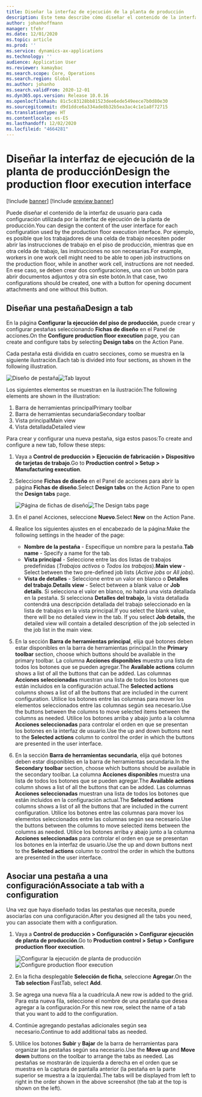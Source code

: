 ```yaml
---
title: Diseñar la interfaz de ejecución de la planta de producción
description: Este tema describe cómo diseñar el contenido de la interfaz de usuario para cada configuración.
author: johanhoffmann
manager: tfehr
ms.date: 12/01/2020
ms.topic: article
ms.prod: ''
ms.service: dynamics-ax-applications
ms.technology: ''
audience: Application User
ms.reviewer: kamaybac
ms.search.scope: Core, Operations
ms.search.region: Global
ms.author: johanho
ms.search.validFrom: 2020-12-01
ms.dyn365.ops.version: Release 10.0.16
ms.openlocfilehash: 81c5c83128bb81523dee6ede549eece7b0d80e30
ms.sourcegitcommit: d9d1ddce6a334ade8b32b5ea3ac4c1e1a8f72715
ms.translationtype: HT
ms.contentlocale: es-ES
ms.lasthandoff: 12/02/2020
ms.locfileid: "4664281"
---
```

# <a name="design-the-production-floor-execution-interface"></a><span data-ttu-id="34e7c-103">Diseñar la interfaz de ejecución de la planta de producción</span><span class="sxs-lookup"><span data-stu-id="34e7c-103">Design the production floor execution interface</span></span>

[!include [banner](../includes/banner.md)]
[!include [preview banner](../includes/preview-banner.md)]

<span data-ttu-id="34e7c-104">Puede diseñar el contenido de la interfaz de usuario para cada configuración utilizada por la interfaz de ejecución de la planta de producción.</span><span class="sxs-lookup"><span data-stu-id="34e7c-104">You can design the content of the user interface for each configuration used by the production floor execution interface.</span></span> <span data-ttu-id="34e7c-105">Por ejemplo, es posible que los trabajadores de una celda de trabajo necesiten poder abrir las instrucciones de trabajo en el piso de producción, mientras que en otra celda de trabajo, las instrucciones no son necesarias.</span><span class="sxs-lookup"><span data-stu-id="34e7c-105">For example, workers in one work cell might need to be able to open job instructions on the production floor, while in another work cell, instructions are not needed.</span></span> <span data-ttu-id="34e7c-106">En ese caso, se deben crear dos configuraciones, una con un botón para abrir documentos adjuntos y otra sin este botón.</span><span class="sxs-lookup"><span data-stu-id="34e7c-106">In that case, two configurations should be created, one with a button for opening document attachments and one without this button.</span></span>

## <a name="design-a-tab"></a><span data-ttu-id="34e7c-107">Diseñar una pestaña</span><span class="sxs-lookup"><span data-stu-id="34e7c-107">Design a tab</span></span>

<span data-ttu-id="34e7c-108">En la página **Configurar la ejecución del piso de producción**, puede crear y configurar pestañas seleccionando **Fichas de diseño** en el Panel de acciones.</span><span class="sxs-lookup"><span data-stu-id="34e7c-108">On the **Configure production floor execution** page, you can create and configure tabs by selecting **Design tabs** on the Action Pane.</span></span>

<span data-ttu-id="34e7c-109">Cada pestaña está dividida en cuatro secciones, como se muestra en la siguiente ilustración.</span><span class="sxs-lookup"><span data-stu-id="34e7c-109">Each tab is divided into four sections, as shown in the following illustration.</span></span>

<span data-ttu-id="34e7c-110">![Diseño de pestaña](media/pfe-tab-layout.png "Diseño de pestaña")</span><span class="sxs-lookup"><span data-stu-id="34e7c-110">![Tab layout](media/pfe-tab-layout.png "Tab layout")</span></span>

<span data-ttu-id="34e7c-111">Los siguientes elementos se muestran en la ilustración:</span><span class="sxs-lookup"><span data-stu-id="34e7c-111">The following elements are shown in the illustration:</span></span>

1. <span data-ttu-id="34e7c-112">Barra de herramientas principal</span><span class="sxs-lookup"><span data-stu-id="34e7c-112">Primary toolbar</span></span>
1. <span data-ttu-id="34e7c-113">Barra de herramientas secundaria</span><span class="sxs-lookup"><span data-stu-id="34e7c-113">Secondary toolbar</span></span>
1. <span data-ttu-id="34e7c-114">Vista principal</span><span class="sxs-lookup"><span data-stu-id="34e7c-114">Main view</span></span>
1. <span data-ttu-id="34e7c-115">Vista detallada</span><span class="sxs-lookup"><span data-stu-id="34e7c-115">Detailed view</span></span>

<span data-ttu-id="34e7c-116">Para crear y configurar una nueva pestaña, siga estos pasos:</span><span class="sxs-lookup"><span data-stu-id="34e7c-116">To create and configure a new tab, follow these steps:</span></span>

1. <span data-ttu-id="34e7c-117">Vaya a **Control de producción &gt; Ejecución de fabricación &gt; Dispositivo de tarjetas de trabajo**.</span><span class="sxs-lookup"><span data-stu-id="34e7c-117">Go to **Production control &gt; Setup &gt; Manufacturing execution**.</span></span>

1. <span data-ttu-id="34e7c-118">Seleccione **Fichas de diseño** en el Panel de acciones para abrir la página **Fichas de diseño**.</span><span class="sxs-lookup"><span data-stu-id="34e7c-118">Select **Design tabs** on the Action Pane to open the **Design tabs** page.</span></span>

    <span data-ttu-id="34e7c-119">![Página de fichas de diseño](media/pfe-design-tabs.png "Página de fichas de diseño")</span><span class="sxs-lookup"><span data-stu-id="34e7c-119">![The Design tabs page](media/pfe-design-tabs.png "The Design tabs page")</span></span>

1. <span data-ttu-id="34e7c-120">En el panel Acciones, seleccione **Nuevo**.</span><span class="sxs-lookup"><span data-stu-id="34e7c-120">Select **New** on the Action Pane.</span></span>

1. <span data-ttu-id="34e7c-121">Realice los siguientes ajustes en el encabezado de la página:</span><span class="sxs-lookup"><span data-stu-id="34e7c-121">Make the following settings in the header of the page:</span></span>

    - <span data-ttu-id="34e7c-122">**Nombre de la pestaña** - Especifique un nombre para la pestaña.</span><span class="sxs-lookup"><span data-stu-id="34e7c-122">**Tab name** - Specify a name for the tab.</span></span>
    - <span data-ttu-id="34e7c-123">**Vista principal** - Seleccione entre las dos listas de trabajos predefinidas (*Trabajos activos* o *Todos los trabajos*).</span><span class="sxs-lookup"><span data-stu-id="34e7c-123">**Main view** - Select between the two pre-defined job lists (*Active jobs* or *All jobs*).</span></span>
    - <span data-ttu-id="34e7c-124">**Vista de detalles** - Seleccione entre un valor en blanco o **Detalles del trabajo**.</span><span class="sxs-lookup"><span data-stu-id="34e7c-124">**Details view** - Select between a blank value or **Job details**.</span></span> <span data-ttu-id="34e7c-125">Si selecciona el valor en blanco, no habrá una vista detallada en la pestaña. Si selecciona **Detalles del trabajo**, la vista detallada contendrá una descripción detallada del trabajo seleccionado en la lista de trabajos en la vista principal.</span><span class="sxs-lookup"><span data-stu-id="34e7c-125">If you select the blank value, there will be no detailed view in the tab. If you select **Job details**, the detailed view will contain a detailed description of the job selected in the job list in the main view.</span></span>

1. <span data-ttu-id="34e7c-126">En la sección **Barra de herramientas principal**, elija qué botones deben estar disponibles en la barra de herramientas principal.</span><span class="sxs-lookup"><span data-stu-id="34e7c-126">In the **Primary toolbar** section, choose which buttons should be available in the primary toolbar.</span></span> <span data-ttu-id="34e7c-127">La columna **Acciones disponibles** muestra una lista de todos los botones que se pueden agregar.</span><span class="sxs-lookup"><span data-stu-id="34e7c-127">The **Available actions** column shows a list of all the buttons that can be added.</span></span> <span data-ttu-id="34e7c-128">Las columnas **Acciones seleccionadas** muestran una lista de todos los botones que están incluidos en la configuración actual.</span><span class="sxs-lookup"><span data-stu-id="34e7c-128">The **Selected actions** columns shows a list of all the buttons that are included in the current configuration.</span></span> <span data-ttu-id="34e7c-129">Utilice los botones entre las columnas para mover los elementos seleccionados entre las columnas según sea necesario.</span><span class="sxs-lookup"><span data-stu-id="34e7c-129">Use the buttons between the columns to move selected items between the columns as needed.</span></span> <span data-ttu-id="34e7c-130">Utilice los botones arriba y abajo junto a la columna **Acciones seleccionadas** para controlar el orden en que se presentan los botones en la interfaz de usuario.</span><span class="sxs-lookup"><span data-stu-id="34e7c-130">Use the up and down buttons next to the **Selected actions** column to control the order in which the buttons are presented in the user interface.</span></span>

1. <span data-ttu-id="34e7c-131">En la sección **Barra de herramientas** **secundaria**, elija qué botones deben estar disponibles en la barra de herramientas secundaria.</span><span class="sxs-lookup"><span data-stu-id="34e7c-131">In the **Secondary** **toolbar** section, choose which buttons should be available in the secondary toolbar.</span></span> <span data-ttu-id="34e7c-132">La columna **Acciones disponibles** muestra una lista de todos los botones que se pueden agregar.</span><span class="sxs-lookup"><span data-stu-id="34e7c-132">The **Available actions** column shows a list of all the buttons that can be added.</span></span> <span data-ttu-id="34e7c-133">Las columnas **Acciones seleccionadas** muestran una lista de todos los botones que están incluidos en la configuración actual.</span><span class="sxs-lookup"><span data-stu-id="34e7c-133">The **Selected actions** columns shows a list of all the buttons that are included in the current configuration.</span></span> <span data-ttu-id="34e7c-134">Utilice los botones entre las columnas para mover los elementos seleccionados entre las columnas según sea necesario.</span><span class="sxs-lookup"><span data-stu-id="34e7c-134">Use the buttons between the columns to move selected items between the columns as needed.</span></span> <span data-ttu-id="34e7c-135">Utilice los botones arriba y abajo junto a la columna **Acciones seleccionadas** para controlar el orden en que se presentan los botones en la interfaz de usuario.</span><span class="sxs-lookup"><span data-stu-id="34e7c-135">Use the up and down buttons next to the **Selected actions** column to control the order in which the buttons are presented in the user interface.</span></span>

## <a name="associate-a-tab-with-a-configuration"></a><span data-ttu-id="34e7c-136">Asociar una pestaña a una configuración</span><span class="sxs-lookup"><span data-stu-id="34e7c-136">Associate a tab with a configuration</span></span>

<span data-ttu-id="34e7c-137">Una vez que haya diseñado todas las pestañas que necesita, puede asociarlas con una configuración.</span><span class="sxs-lookup"><span data-stu-id="34e7c-137">After you designed all the tabs you need, you can associate them with a configuration.</span></span>

1. <span data-ttu-id="34e7c-138">Vaya a **Control de producción &gt; Configuración &gt; Configurar ejecución de planta de producción**.</span><span class="sxs-lookup"><span data-stu-id="34e7c-138">Go to **Production control &gt; Setup &gt; Configure production floor execution**.</span></span>

    <span data-ttu-id="34e7c-139">![Configurar la ejecución de planta de producción](media/pfe-config-prod-floor-execution.png "Configurar la ejecución de planta de producción")</span><span class="sxs-lookup"><span data-stu-id="34e7c-139">![Configure production floor execution](media/pfe-config-prod-floor-execution.png "Configure production floor execution")</span></span>

1. <span data-ttu-id="34e7c-140">En la ficha desplegable **Selección de ficha**, seleccione **Agregar**.</span><span class="sxs-lookup"><span data-stu-id="34e7c-140">On the **Tab selection** FastTab, select **Add**.</span></span>

1. <span data-ttu-id="34e7c-141">Se agrega una nueva fila a la cuadrícula.</span><span class="sxs-lookup"><span data-stu-id="34e7c-141">A new row is added to the grid.</span></span> <span data-ttu-id="34e7c-142">Para esta nueva fila, seleccione el nombre de una pestaña que desea agregar a la configuración.</span><span class="sxs-lookup"><span data-stu-id="34e7c-142">For this new row, select the name of a tab that you want to add to the configuration.</span></span>

1. <span data-ttu-id="34e7c-143">Continúe agregando pestañas adicionales según sea necesario.</span><span class="sxs-lookup"><span data-stu-id="34e7c-143">Continue to add additional tabs as needed.</span></span>

1. <span data-ttu-id="34e7c-144">Utilice los botones **Subir** y **Bajar** de la barra de herramientas para organizar las pestañas según sea necesario.</span><span class="sxs-lookup"><span data-stu-id="34e7c-144">Use the **Move up** and **Move down** buttons on the toolbar to arrange the tabs as needed.</span></span> <span data-ttu-id="34e7c-145">Las pestañas se mostrarán de izquierda a derecha en el orden que se muestra en la captura de pantalla anterior (la pestaña en la parte superior se muestra a la izquierda).</span><span class="sxs-lookup"><span data-stu-id="34e7c-145">The tabs will be displayed from left to right in the order shown in the above screenshot (the tab at the top is shown on the left).</span></span>
